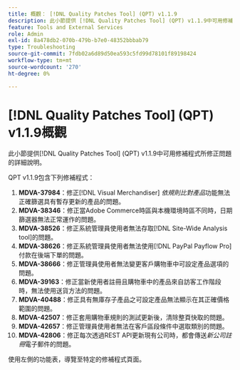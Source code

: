 ```yaml
---
title: 概觀： [!DNL Quality Patches Tool] (QPT) v1.1.9
description: 此小節提供 [!DNL Quality Patches Tool] (QPT) v1.1.9中可用修補程式所修正問題的詳細說明。
feature: Tools and External Services
role: Admin
exl-id: 8a478db2-070b-479b-b7e0-48352bbbab79
type: Troubleshooting
source-git-commit: 7fdb02a6d89d50ea593c5fd99d78101f89198424
workflow-type: tm+mt
source-wordcount: '270'
ht-degree: 0%

---
```


# [!DNL Quality Patches Tool] (QPT) v1.1.9概觀

此小節提供[!DNL Quality Patches Tool] (QPT) v1.1.9中可用修補程式所修正問題的詳細說明。

QPT v1.1.9包含下列修補程式：

1. **MDVA-37984**：修正[!DNL Visual Merchandiser] *依規則比對產品*&#x200B;功能無法正確篩選具有暫存更新的產品的問題。
1. **MDVA-38346**：修正當Adobe Commerce時區與本機環境時區不同時，日期篩選器無法正常運作的問題。
1. **MDVA-38526**：修正系統管理員使用者無法存取[!DNL Site-Wide Analysis tool]的問題。
1. **MDVA-38626**：修正系統管理員使用者無法使用[!DNL PayPal Payflow Pro]付款在後端下單的問題。
1. **MDVA-38666**：修正管理員使用者無法變更客戶購物車中可設定產品選項的問題。
1. **MDVA-39163**：修正當新使用者註冊且購物車中的產品來自訪客工作階段時，無法使用送貨方法的問題。
1. **MDVA-40488**：修正具有無庫存子產品之可設定產品無法顯示在其正確價格範圍的問題。
1. **MDVA-42507**：修正套用購物車規則的測試更新後，清除整頁快取的問題。
1. **MDVA-42657**：修正管理員使用者無法在客戶區段條件中選取類別的問題。
1. **MDVA-42806**：修正每次透過REST API更新現有公司時，都會傳送&#x200B;*新公司註冊*&#x200B;電子郵件的問題。

使用左側的功能表，導覽至特定的修補程式頁面。

